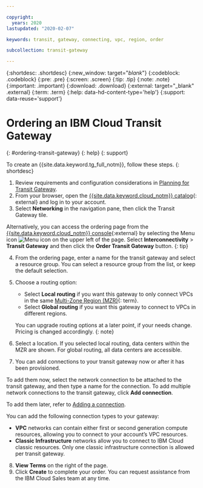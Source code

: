```yaml
---

copyright:
  years: 2020
lastupdated: "2020-02-07"

keywords: transit, gateway, connecting, vpc, region, order

subcollection: transit-gateway

---
```


{:shortdesc: .shortdesc}
{:new_window: target="_blank_"}
{:codeblock: .codeblock}
{:pre: .pre}
{:screen: .screen}
{:tip: .tip}
{:note: .note}
{:important: .important}
{:download: .download}
{:external: target="_blank" .external}
{:term: .term}
{:help: data-hd-content-type='help'}
{:support: data-reuse='support'}

# Ordering an IBM Cloud Transit Gateway
{: #ordering-transit-gateway}
{: help} 
{: support}

To create an {{site.data.keyword.tg_full_notm}}, follow these steps.
{: shortdesc}

1. Review requirements and configuration considerations in [Planning for Transit Gateway](/docs/transit-gateway?topic=transit-gateway-helpful-tips).
2. From your browser, open the [{{site.data.keyword.cloud_notm}} catalog](https://cloud.ibm.com/catalog){: external} and log in to your account.
3. Select **Networking** in the navigation pane, then click the Transit Gateway tile.

  Alternatively, you can access the ordering page from the [{{site.data.keyword.cloud_notm}} console](https://cloud.ibm.com){:external} by selecting the Menu icon ![Menu icon](../../icons/icon_hamburger.svg) on the upper left of the page. Select **Interconnectivity** > **Transit Gateway** and then click the **Order Transit Gateway** button.
  {: tip}

4. From the ordering page, enter a name for the transit gateway and select a resource group. You can select a resource group from the list, or keep the default selection.
5. Choose a routing option:

   * Select **Local routing** if you want this gateway to only connect VPCs in the same [Multi-Zone Region (MZR)](#x9774820){: term}.
   * Select **Global routing** if you want this gateway to connect to VPCs in different regions.

   You can upgrade routing options at a later point, if your needs change. Pricing is changed accordingly.
   {: note}

6. Select a location. If you selected local routing, data centers within the MZR are shown. For global routing, all data centers are accessible.

7. You can add connections to your transit gateway now or after it has been provisioned.

  To add them now, select the network connection to be attached to the transit gateway, and then type a name for the connection. To add multiple network connections to the transit gateway, click **Add connection**.

  To add them later, refer to [Adding a connection](/docs/infrastructure/transit-gateway?topic=transit-gateway-edit-gateway#adding-connections).

  You can add the following connection types to your gateway:

   * **VPC** networks can contain either first or second generation compute resources, allowing you to connect to your account’s VPC resources.
   * **Classic Infrastructure** networks allow you to connect to IBM Cloud classic resources. Only one classic infrastructure connection is allowed per transit gateway.

8. **View Terms** on the right of the page.
9. Click **Create** to complete your order. You can request assistance from the IBM Cloud Sales team at any time.   

